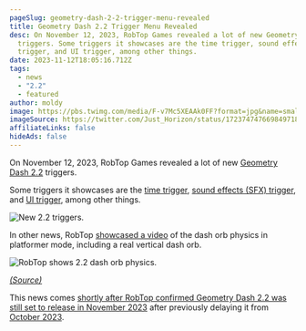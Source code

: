 ```yaml
---
pageSlug: geometry-dash-2-2-trigger-menu-revealed
title: Geometry Dash 2.2 Trigger Menu Revealed
desc: On November 12, 2023, RobTop Games revealed a lot of new Geometry Dash 2.2
  triggers. Some triggers it showcases are the time trigger, sound effects (SFX)
  trigger, and UI trigger, among other things.
date: 2023-11-12T18:05:16.712Z
tags:
  - news
  - "2.2"
  - featured
author: moldy
image: https://pbs.twimg.com/media/F-v7Mc5XEAAk0FF?format=jpg&name=small
imageSource: https://twitter.com/Just_Horizon/status/1723747476698497183
affiliateLinks: false
hideAds: false
---
```

On November 12, 2023, RobTop Games revealed a lot of new [Geometry Dash 2.2](/categories/2.2/) triggers.

Some triggers it showcases are the [time trigger](/posts/geometry-dash-2-2-news-robtop-confirms-platformer-mode-is-timed/), [sound effects (SFX) trigger](/posts/create-songs-and-sfx-in-geometry-dash-2-2/), and [UI trigger](/posts/robtop-enables-level-creators-to-build-custom-ui-in-geometry-dash-2-2/), among other things.

![New 2.2 triggers.](https://pbs.twimg.com/media/F-v6_NmaYAAMWJP?format=jpg&name=900x900)

In other news, RobTop [showcased a video](https://twitter.com/today_gd/status/1723747994468848056) of the dash orb physics in platformer mode, including a real vertical dash orb.

![RobTop shows 2.2 dash orb physics.](https://i.imgur.com/qxQKJuV.png)

*[(Source)](https://imgur.com/a/u8BIE3n)*

This news comes [shortly after RobTop confirmed Geometry Dash 2.2 was still set to release in November 2023](/posts/robtop-confirms-geometry-dash-2-2-is-still-set-for-a-november-release-date/) after previously delaying it from [October 2023](/posts/final-geometry-dash-2-2-release-date-confirmed-by-robtop/).